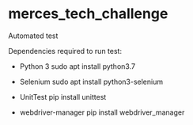 # merces_tech_challenge
Automated test


Dependencies required to run test:
 - Python 3
  sudo apt install python3.7
  
 - Selenium
  sudo apt install python3-selenium
  
 - UnitTest
  pip install unittest
  
 - webdriver-manager
  pip install webdriver_manager

